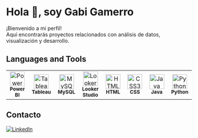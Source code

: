 # Hola 👋, soy Gabi Gamerro

¡Bienvenido a mi perfil!  
Aquí encontrarás proyectos relacionados con análisis de datos, visualización y desarrollo.

## Languages and Tools

<table>
  <tr>
    <td align="center" width="96">
     <img src="https://github.com/tu-usuario/assets/blob/main/powerbi.png?raw=true" width="40" alt="Power BI"/><br>
      <sub><b>Power BI</b></sub>
    </td>
    <td align="center" width="96">
      <img src="https://github.com/tu-usuario/assets/blob/main/tableau.png?raw=true" width="40" alt="Tableau"/><br>
      <sub><b>Tableau</b></sub>
    </td>
    <td align="center" width="96">
      <img src="https://cdn.jsdelivr.net/gh/devicons/devicon/icons/mysql/mysql-original.svg" width="40" alt="MySQL"/><br>
      <sub><b>MySQL</b></sub>
    </td>
    <td align="center" width="96">
      <img src="https://simpleicons.org/icons/looker.svg" width="40" alt="Looker Studio"/><br>
      <sub><b>Looker Studio</b></sub>
    </td>
    <td align="center" width="96">
      <img src="https://cdn.jsdelivr.net/gh/devicons/devicon/icons/html5/html5-original.svg" width="40" alt="HTML5"/><br>
      <sub><b>HTML</b></sub>
    </td>
    <td align="center" width="96">
      <img src="https://cdn.jsdelivr.net/gh/devicons/devicon/icons/css3/css3-original.svg" width="40" alt="CSS3"/><br>
      <sub><b>CSS</b></sub>
    </td>
    <td align="center" width="96">
      <img src="https://cdn.jsdelivr.net/gh/devicons/devicon/icons/java/java-original.svg" width="40" alt="Java"/><br>
      <sub><b>Java</b></sub>
    </td>
    <td align="center" width="96">
      <img src="https://cdn.jsdelivr.net/gh/devicons/devicon/icons/python/python-original.svg" width="40" alt="Python"/><br>
      <sub><b>Python</b></sub>
    </td>
  </tr>
</table>

## Contacto

[![LinkedIn](https://img.shields.io/badge/-LinkedIn-0A66C2?style=for-the-badge&logo=linkedin&logoColor=white)](https://www.linkedin.com/in/gabriela-gamerro-6aa54362)
